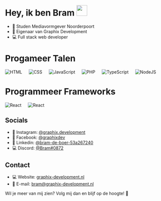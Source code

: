 # Hey, ik ben Bram <img src="https://media.giphy.com/media/hvRJCLFzcasrR4ia7z/giphy.gif" width="35">

- 🏫 Studen Mediavormgever Noorderpoort
- 🏢 Eigenaar van Graphix Development
- 💻 Full stack web developer

# Progameer Talen
<p> 
   <img alt="HTML" src="https://img.shields.io/badge/html-%23e44d25.svg?style=for-the-badge&logo=html5&logoColor=white">
  &emsp;
  <img alt="CSS" src="https://img.shields.io/badge/CSS-%23264de4.svg?style=for-the-badge&logo=css3&logoColor=white">
  &emsp;
    <img alt="JavaScript" src="https://img.shields.io/badge/JavaScript%20-%23F7DF1E.svg?style=for-the-badge&logo=javascript&logoColor=black">
  &emsp;
    <img alt="PHP" src="https://img.shields.io/badge/PHP%20-%23777bb3.svg?style=for-the-badge&logo=php&logoColor=white">
  &emsp;
    <img alt="TypeScript" src="https://img.shields.io/badge/TypeScript-007ACC?style=for-the-badge&logo=typescript&logoColor=white">
  &emsp;
    <img alt="NodeJS" src="https://img.shields.io/badge/node.js-6DA55F?style=for-the-badge&logo=node.js&logoColor=white">
</p>

# Programmeer Frameworks
<p> 
  <img alt="React" src="https://img.shields.io/badge/-React.js-61dafb?style=for-the-badge&logo=react&logoColor=black">
  &emsp;
   <img alt="React" src="https://img.shields.io/badge/-Tailwind.css-07b6d5?style=for-the-badge&logo=tailwindcss&logoColor=black">
</p>

## Socials

* 📸 Instagram: [@graphix.development](https://www.instagram.com/graphix.development/)
* 🎥 Facebook: [@graphixdev](https://www.facebook.com/graphixdev)
* 🔗 Linkedin: [@bram-de-boer-53a267240](https://www.linkedin.com/in/bram-de-boer-53a267240/)
* 💻 Discord: [@Bram#0872](https://discord.graphix-development.nl/)

## Contact

* 💻 Website: [graphix-development.nl](https://graphix-development.nl/contact)
* 📨 E-mail: [bram@graphix-development.nl](mailto:bram@graphix-development.nl)

Wil je meer van mij zien? Volg mij dan en blijf op de hoogte! 🤩
